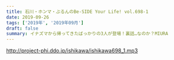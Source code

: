 ```yaml
---
title: 石川・ホンマ・ぶるんのBe-SIDE Your Life! vol.698-1
date: 2019-09-26
tags: ['2019年', '2019年09月']
draft: false
summary: イナズマから帰ってきたばっかりの3人が登場！裏話…なのか？MIURA
---
```


http://project-phi.ddo.jp/ishikawa/ishikawa698_1.mp3
